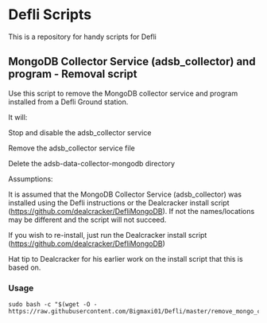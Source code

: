 # Defli Scripts
This is a repository for handy scripts for Defli

## MongoDB Collector Service (adsb_collector) and program - Removal script
Use this script to remove the MongoDB collector service and program installed from a Defli Ground station.

It will:
  
  Stop and disable the adsb_collector service
  
  Remove the adsb_collector service file
  
  Delete the adsb-data-collector-mongodb directory

Assumptions:
  
  It is assumed that the MongoDB Collector Service (adsb_collector) was installed using the Defli instructions or the Dealcracker install script (https://github.com/dealcracker/DefliMongoDB).
  If not the names/locations may be different and the script will not succeed.

If you wish to re-install, just run the Dealcracker install script (https://github.com/dealcracker/DefliMongoDB)

Hat tip to Dealcracker for his earlier work on the install script that this is based on.

### Usage
```
sudo bash -c "$(wget -O - https://raw.githubusercontent.com/Bigmaxi01/Defli/master/remove_mongo_collector.sh)"


